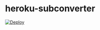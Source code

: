 # heroku-subconverter
[![Deploy](https://www.herokucdn.com/deploy/button.png)](https://heroku.com/deploy?template=https://github.com/git-kuma/heroku-subconverter)
